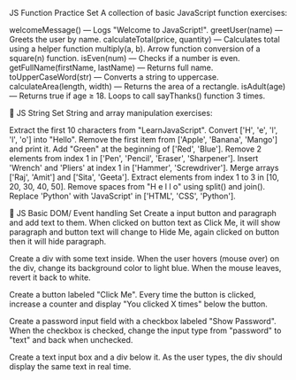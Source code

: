 JS Function Practice Set
A collection of basic JavaScript function exercises:

welcomeMessage() — Logs "Welcome to JavaScript!".
greetUser(name) — Greets the user by name.
calculateTotal(price, quantity) — Calculates total using a helper function multiply(a, b).
Arrow function conversion of a square(n) function.
isEven(num) — Checks if a number is even.
getFullName(firstName, lastName) — Returns full name.
toUpperCaseWord(str) — Converts a string to uppercase.
calculateArea(length, width) — Returns the area of a rectangle.
isAdult(age) — Returns true if age ≥ 18.
Loops to call sayThanks() function 3 times.

🔹 JS String Set
String and array manipulation exercises:

Extract the first 10 characters from "LearnJavaScript".
Convert ['H', 'e', 'l', 'l', 'o'] into "Hello".
Remove the first item from ['Apple', 'Banana', 'Mango'] and print it.
Add "Green" at the beginning of ['Red', 'Blue'].
Remove 2 elements from index 1 in ['Pen', 'Pencil', 'Eraser', 'Sharpener'].
Insert 'Wrench' and 'Pliers' at index 1 in ['Hammer', 'Screwdriver'].
Merge arrays ['Raj', 'Amit'] and ['Sita', 'Geeta'].
Extract elements from index 1 to 3 in [10, 20, 30, 40, 50].
Remove spaces from "H e l l o" using split() and join().
Replace 'Python' with 'JavaScript' in ['HTML', 'CSS', 'Python'].

🔹 JS Basic DOM/ Event handling Set
Create a input button and paragraph and add text to them. When clicked on button text as Click Me, it will show paragraph and button text will change to Hide Me, again clicked on button then it will hide paragraph.

Create a div with some text inside. When the user hovers (mouse over) on the div, change its background color to light blue. When the mouse leaves, revert it back to white.

Create a button labeled "Click Me". Every time the button is clicked, increase a counter and display "You clicked X times" below the button.

Create a password input field with a checkbox labeled "Show Password". When the checkbox is checked, change the input type from "password" to "text" and back when unchecked.

Create a text input box and a div below it. As the user types, the div should display the same text in real time.
